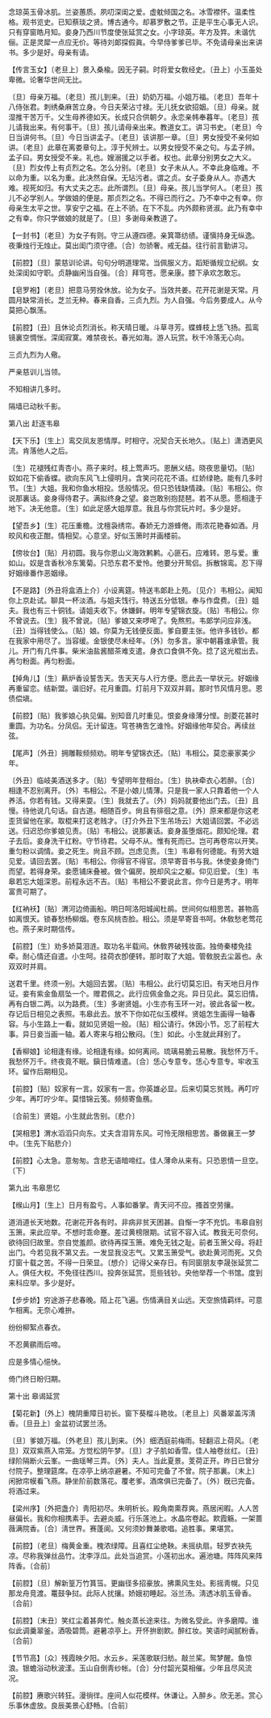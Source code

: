 <!-- { "loadSidebar": true } -->
念琼英玉骨冰肌。兰姿蕙质。夙叨深闺之爱。虚躭倾国之名。冰雪襟怀。温柔性格。观书览史。已知蔡琰之贤。博古通今。却慕罗敷之节。正是平生心事无人识。只有穿窗皓月知。妾身乃西川节度使张延赏之女。小字琼英。年方及筓。未谐伉俪。正是灵犀一点应无价。等待刘郞探假眞。今早侍爹爹已毕。不免请母亲出来讲书。多少是好。母亲有请。 

【传言玉女】〔老旦上〕景入桑楡。因无子嗣。时将爱女敎经史。〔丑上〕小玉虽处卑微。论奢华世间无比。

〔旦〕母亲万福。〔老旦〕孩儿到来。〔丑〕奶奶万福。小姐万福。〔老旦〕吾年十八侍张君。刺绣桑麻苦立身。今日夫荣沾寸禄。无儿抚女欲招姻。〔旦〕母亲。就湿推干苦万千。父生母养德如天。长成只合供朝夕。永恋亲帏奉暮年。〔老旦〕孩儿请我出来。有何事干。〔旦〕孩儿请母亲出来。教道女工。讲习书史。〔老旦〕今日当讲何书。〔旦〕今日当讲孟子。〔老旦〕该讲那一章。〔旦〕男女授受不亲何如讲。〔老旦〕此章在离娄章句上。淳于髠辨士。以男女授受不亲之句。与孟子辨。孟子曰。男女授受不亲。礼也。嫂溺援之以手者。权也。此章分别男女之大义。〔旦〕烈女传上有贞烈之名。怎么分别。〔老旦〕女子未从人。不幸此身临难。不以命为重。以名为重。此决然自保。无玷污者。谓之贞。女子委身从人。亦遇大难。视死如归。有大丈夫之志。此所谓烈。〔旦〕母亲。孩儿当学何人。〔老旦〕孩儿不必学别人。学做娘的便是。那贞烈之名。不得已而行之。乃不幸中之有幸。你母亲生太平之世。享安宁之福。在上不骄。在下不乱。内外颇称贤淑。此乃有幸中之有幸。你只学做娘的就是了。〔旦〕多谢母亲教道了。 

【一封书】〔老旦〕为女子有则。守三从遵四德。亲箕箒纺绩。谨愼持身无纵逸。夜秉烛行无烛止。莫出闺门须守德。〔合〕勿骄奢。戒无益。往行前言勤讲习。

【前腔】〔旦〕蒙慈训论讲。句句分明道理常。当佩服义方。蹈矩循规立纪纲。女处深闺如守职。贞静幽闲当自强。〔合〕拜穹苍。愿亲康。膝下承欢怎敢忘。

【皂罗袍】〔老旦〕把意马劳拴休放。论为女子。当效共姜。花开花谢是天常。月圆月缺常消长。芝兰无种。春来自香。三贞九烈。为人自强。今后务要成人。从今莫把心飘荡。

【前腔】〔丑〕且休论贞烈消长。称天晴日暖。斗草寻芳。蝶蜂枝上恁飞扬。孤鸾镜裏空惆怅。深闺寂寞。难禁夜长。春光如海。游人玩赏。秋千冷落无心向。

三贞九烈为人儆。



严亲慈训儿当领。

不知相讲几多时。



隔墙已动秋千影。 

第八出
赶逐韦皋

【天下乐】〔生上〕鸾交凤友恩情厚。时相守。况契合天长地久。〔贴上〕潇洒更风流。肯落他人之后。

〔生〕花褪残红靑杏小。燕子来时。枝上莺声巧。恩酬义结。晓夜思量切。〔贴〕奴如花下偷香蝶。欲向东风飞上侵明月。含笑问花花不语。红娇绿艳。能有几多时节。〔生〕大姐。我和你鱼水相投。恁般情况。但只恐钱缺情疎。〔贴〕韦相公。你说那裏话。妾身得侍君子。满拟终身之望。妾岂敢别抱琵琶。若不从愿。愿相逢于地下。决无他意。〔生〕如此足感大姐厚意。我且与你赏玩片时。多少是好。 

【望吾乡】〔生〕花压重檐。沈檀袅绣帘。春娇无力游蜂倦。雨浓花艳春如酒。月皎风和夜正酣。情相契。心意坚。好似玉箫时并画楼前。

【傍妆台】〔贴〕月初圆。我与你恩山义海效鹣鹣。心匪石。应难转。恩与爱。重如山。奴是含香秋冷东篱菊。只恐东君不爱怜。他要分开鸳侣。拆散锦鸾。忍下得好姻缘番作恶姻缘。

【不是路】〔外丑将盒酒上介〕小设离筵。特送韦郞赴上苑。〔见介〕韦相公。闻知你上京赴试。聊具一杯淡酒。与姐夫饯行。特送五分低银。奉与作盘费。〔丑〕姐夫。我也有三十铜钱。请姐夫收下。休嫌鲜。明年专望锦衣旋。〔贴〕韦相公。你不曾说去。〔生〕我不曾说。〔贴〕爹娘又来啰唣了。免熬煎。韦郞学问应非浅。〔丑〕当得钱使么。〔贴〕娘。你莫为无钱便反面。爹自要主张。他许多钱钞。都在我家中用尽了。当容缓。金银使尽未经年。〔外〕勿多言。家中朝暮谁承管。我儿。开门有几件事。柴米油盐酱醋茶难支遣。身衣口食俱不免。捻了这光棍出去。再匀粉面。再匀粉面。

【掉角儿】〔生〕爇炉香设誓吿天。吿天天与人行方便。愿此去一举状元。好姻缘再重留恋。结新盟。谐旧好。花月重圆。灯前月下双双并肩。那时节风情月思。恩债偿塡。

【前腔】〔贴〕我爹娘心执见偏。别知音几时重见。恨妾身缘薄分悭。剖菱花甚时重圆。为功名。分凤侣。无计留连。穹苍祷吿乞谁怜。好姻缘他年契合。再续丝弦。

【尾声】〔外丑〕拥雕鞍频频劝。明年专望锦衣还。〔贴〕韦相公。莫恋豪家美少年。

〔外丑〕临岐美酒送多才。〔贴〕专望明年登相台。〔生〕执袂牵衣心若醉。〔合〕相逢不忍别离开。〔外〕韦相公。不是小娘儿情薄。只是我一家人只靠着他一个人养活。你若有钱。又得来耍。〔生〕我就去了。〔外〕妈妈就要他出门去。〔丑〕且慢。待他说几句话。自古道。相随百步。尙且有徘徊之意。〔外〕原来都是你这老歪货留他在家。取棍来打这老贱才。〔打介外丑下生吊场云〕大姐请回罢。不必远送。归迟恐你爹娘见责。〔贴〕韦相公。说那裏话。妾身虽堕烟花。颇知伦理。君子去后。妾身洗干红粉。守节待君。父母不从。惟有死而已。岂可再卷帘以开笑。重匀粉以调情。妾之死生。尙且不顾。岂虑见责。〔生〕韦皋有何德能。有劳大姐见爱。请回去罢。〔贴〕韦相公。你得官不得官。须早寄音书与我。休使妾身倚门而望。若得身荣。妾愿铺床叠被。做个偏房。脱却风尘之躯。仰见旧爱。〔生〕韦皋若忘大姐深恩。前程永远不吉。〔贴〕韦相公不要说此言。你今日是秀才。明年富贵可期了。 

【红衲袄】〔贴〕渭河边倚画船。明日呵洛阳城闻杜鹃。世间何似相思苦。甚物高如离恨天。锁春愁杨柳烟。卷东风桃杏脸。相公。须是早寄音书呵。休敎愁老莺花也。燕子来时期信传。

【前腔】〔生〕劝多娇莫泪涟。取功名半载间。休敎界破残妆面。独倚秦楼免挂牵。耐心情还自遣。小生呵。挂荷衣卽便转。那时取了大姐。管敎脱去尘嚣也。永双双时并肩。

送君千里。终须一别。大姐回去罢。〔贴〕韦相公。此行切莫忘旧。有天地日月作证。妾有紫金鱼扇坠一个。赠君佩之。此行应佩金鱼之兆。异日见此。莫忘旧情。再有白银二两。以为路费。〔生〕多谢贤姐。小生亦有玉环一对。彼此各留一枚。存记后日相见之表照。韦皋此去。放不下你如花似玉模样。贤姐怎生画得一轴春容。与小生路上一看。就如见贤姐一般。〔贴〕相公请行。休因小节。忘了前程大事。异日妾当画一轴。着人寄来与相公散闷。〔生〕如此。小生就此拜别了。 

【香柳娘】论相逢有缘。论相逢有缘。如何离间。琉璃易脆云易散。我愁怀万千。我愁怀万千。终夜竟不眠。鎭日情难遣。〔合〕恁心专意专。恁心专意专。牢收玉环。留作后期相见。

【前腔】〔贴〕奴家有一言。奴家有一言。你英雄必显。后来切莫忘贫贱。再叮咛少年。再叮咛少年。莫惜锦云笺。频频寄鱼鴈。

〔合前生〕贤姐。小生就此吿别。〔悲介〕 

【哭相思】渭水滔滔只向东。丈夫含泪背东风。可怜无限相思苦。番做襄王一梦中。〔生先下贴悲介〕 

【前腔】心太急。意匆匆。含悲无语暗啼红。佳人薄命从来有。只恐恩情一旦空。〔下〕 

第九出
韦皋思忆

【缑山月】〔生上〕日月有盈亏。人事如番掌。靑天问不应。搔首空劳攘。

道消道长天地数。花谢花开各有时。非病非贫天困甚。自惭一字不充饥。韦皋自别玉箫。来此应举。不想时乖命蹇。差过黄榜限期。试官不容入试。教我无可奈何。欲待回归故里。奈自觉羞颜。欲待再探玉箫。难免无钱之耻。前者玉箫父母。将赶出门。今若见我不第又去。一发显我没志气。又累玉箫受气。欲赴黄河而死。又负灯窗十载之苦。不得一日荣显。〔想介〕记得父亲存日。有同窗朋友李晟张延赏二人。俱任大权。不免径往西川。投奔张延赏。觅些钱钞。央他举荐一个书馆。度到来科应举。多少是好。 

【步步娇】穷途游子悲春晚。陌上花飞遍。伤情满目关山远。天空旅情羁绊。可意乍相离。无奈心难拚。

纷纷柳絮点春衣。



不忍黄鹂雨后啼。

应是多情心悒怏。



倚门终日盼归期。 

第十出
皋谒延赏

【菊花新】〔外上〕槐阴重障日初长。窗下葵榴斗艳妆。〔老旦上〕风番翠盖泻淸香。〔旦丑上〕金盆初试罢兰汤。

〔旦〕爹娘万福。〔外老旦〕孩儿到来。〔外〕细洒庭前梅雨。轻翻沼上荷风。〔老旦〕双双紫燕入帘笼。方觉松阴午梦。〔旦〕才子肌如香雪。佳人袖卷丝红。〔丑〕绿阶隔断火云峯。一曲瑶琴三弄。〔外〕夫人。当此夏景。芰荷正开。昨日已曾分付院子。整理筵席。在凉亭上纳凉避暑。不知可完备了不曾。院子那裏。〔末上〕闲掀帘幙看飞燕。静坐阶前数落花。覆老爹。酒席俱已完备了。〔外〕旣已完备。将酒过来。 

【梁州序】〔外把盏介〕靑阳初尽。朱明析长。殿角南熏荐爽。燕居闲暇。人人苦昼偏长。我和你相携素手。去避炎威。行乐莲池上。水晶帘卷起。飮霞觞。一架蔷薇满院香。〔合〕淸世界。赛蓬阆。又何须妙舞兼歌唱。追胜事。果堪赏。

【前腔】〔老旦〕梅黄金重。槐浓绿障。且喜红尘绝鞅。未摇纨扇。轻罗衣袂先凉。尽称我弹丝品竹。沈李浮瓜。此处当追赏。小莲初出水。遍池塘。阵阵风来阵阵香。〔合前〕 

【前腔】〔旦〕解新篁万竹篔筜。更幽径多招豪放。拂熏风生处。影摇靑幌。只见那龙舟竞渡。鼍鼓争挝。此际人扰攘。娇娥初睡起。浴兰汤。淸透冰肌玉骨香。〔合前〕 

【前腔】〔末丑〕笑红尘着甚奔忙。触炎蒸长途来往。为微名受此。许多磨障。谁似此调羹翠釜。酒吸碧筒。避暑凉亭上。开怀拚剧飮。醉红妆。笑语时闻腻粉香。〔合前〕 

【节节高】〔众〕残霞映夕阳。水云乡。采莲歌联归舫。敲兰桨。鸳梦醒。鱼惊浪。银蟾浴动秋波漾。玉山自倒靑纱帐。〔合〕分付韶光莫相催。少年且尽风流况。

【前腔】赓歌兴转狂。漫徜徉。座间人似花模样。休谦让。入醉乡。欣无恙。赏心乐事休虚放。良辰美景心舒畅。〔合前〕 

